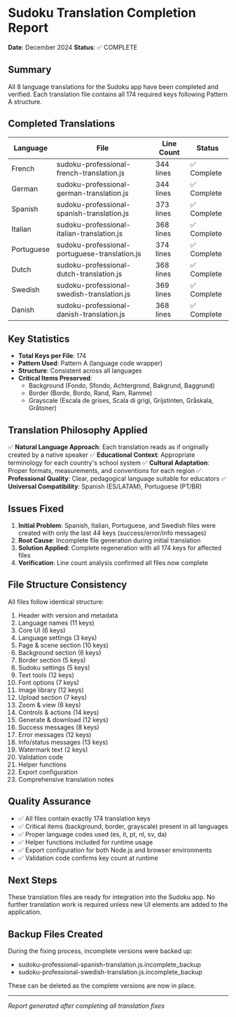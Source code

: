 # Sudoku Translation Completion Report
**Date**: December 2024
**Status**: ✅ COMPLETE

## Summary
All 8 language translations for the Sudoku app have been completed and verified. Each translation file contains all 174 required keys following Pattern A structure.

## Completed Translations

| Language | File | Line Count | Status |
|----------|------|------------|--------|
| French | sudoku-professional-french-translation.js | 344 lines | ✅ Complete |
| German | sudoku-professional-german-translation.js | 344 lines | ✅ Complete |
| Spanish | sudoku-professional-spanish-translation.js | 373 lines | ✅ Complete |
| Italian | sudoku-professional-italian-translation.js | 368 lines | ✅ Complete |
| Portuguese | sudoku-professional-portuguese-translation.js | 374 lines | ✅ Complete |
| Dutch | sudoku-professional-dutch-translation.js | 368 lines | ✅ Complete |
| Swedish | sudoku-professional-swedish-translation.js | 369 lines | ✅ Complete |
| Danish | sudoku-professional-danish-translation.js | 368 lines | ✅ Complete |

## Key Statistics
- **Total Keys per File**: 174
- **Pattern Used**: Pattern A (language code wrapper)
- **Structure**: Consistent across all languages
- **Critical Items Preserved**:
  - Background (Fondo, Sfondo, Achtergrond, Bakgrund, Baggrund)
  - Border (Borde, Bordo, Rand, Ram, Ramme)
  - Grayscale (Escala de grises, Scala di grigi, Grijstinten, Gråskala, Gråtoner)

## Translation Philosophy Applied
✅ **Natural Language Approach**: Each translation reads as if originally created by a native speaker
✅ **Educational Context**: Appropriate terminology for each country's school system
✅ **Cultural Adaptation**: Proper formats, measurements, and conventions for each region
✅ **Professional Quality**: Clear, pedagogical language suitable for educators
✅ **Universal Compatibility**: Spanish (ES/LATAM), Portuguese (PT/BR)

## Issues Fixed
1. **Initial Problem**: Spanish, Italian, Portuguese, and Swedish files were created with only the last 44 keys (success/error/info messages)
2. **Root Cause**: Incomplete file generation during initial translation
3. **Solution Applied**: Complete regeneration with all 174 keys for affected files
4. **Verification**: Line count analysis confirmed all files now complete

## File Structure Consistency
All files follow identical structure:
1. Header with version and metadata
2. Language names (11 keys)
3. Core UI (6 keys)
4. Language settings (3 keys)
5. Page & scene section (10 keys)
6. Background section (6 keys)
7. Border section (5 keys)
8. Sudoku settings (5 keys)
9. Text tools (12 keys)
10. Font options (7 keys)
11. Image library (12 keys)
12. Upload section (7 keys)
13. Zoom & view (6 keys)
14. Controls & actions (14 keys)
15. Generate & download (12 keys)
16. Success messages (8 keys)
17. Error messages (12 keys)
18. Info/status messages (13 keys)
19. Watermark text (2 keys)
20. Validation code
21. Helper functions
22. Export configuration
23. Comprehensive translation notes

## Quality Assurance
- ✅ All files contain exactly 174 translation keys
- ✅ Critical items (background, border, grayscale) present in all languages
- ✅ Proper language codes used (es, it, pt, nl, sv, da)
- ✅ Helper functions included for runtime usage
- ✅ Export configuration for both Node.js and browser environments
- ✅ Validation code confirms key count at runtime

## Next Steps
These translation files are ready for integration into the Sudoku app. No further translation work is required unless new UI elements are added to the application.

## Backup Files Created
During the fixing process, incomplete versions were backed up:
- sudoku-professional-spanish-translation.js.incomplete_backup
- sudoku-professional-swedish-translation.js.incomplete_backup

These can be deleted as the complete versions are now in place.

---
*Report generated after completing all translation fixes*